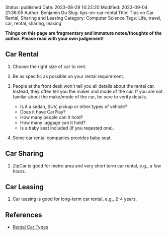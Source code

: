 Status: published
Date: 2023-08-29 14:22:20
Modified: 2023-09-04 21:36:05
Author: Benjamin Du
Slug: tips-on-car-rental
Title: Tips on Car Rental, Sharing and Leasing
Category: Computer Science
Tags: Life, travel, car, rental, sharing, leasing

**Things on this page are fragmentary and immature notes/thoughts of the author. Please read with your own judgement!**

## Car Rental

1. Choose the right size of car to rent.

2. Be as specific as possible on your rental requirement. 

3. People at the front desk won't tell you all details about the rental car.
    Instead,
    they often tell you the maker and mode of the car.
    If you are not familar about the make/mode of the car,
    be sure to verify details.

    - Is it a sedan, SUV, pickup or other types of vehicle?
    - Does it have CarPlay?
    - How many people can it hold?
    - How many luggage can it hold?
    - Is a baby seat included (if you reqested one).

3. Some car rental companies provides baby seat.

## Car Sharing

1. ZipCar is good for metro area and very short term car rental, e.g., a few hours.

## Car Leasing

1. Car leasing is good for long-term car rental, e.g., 2-4 years.

## References

- [Rental Car Types](https://www.kayak.com/c/car-rental-guide/car-types/)

